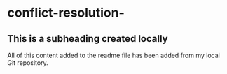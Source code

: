# conflict-resolution-

  ## This is a subheading created locally

  All of this content added to the readme file has been added from my local Git repository.
